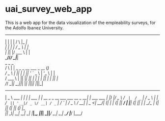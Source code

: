 # uai_survey_web_app

This is a web app for the data visualization of the empleability surveys, for the Adolfo Ibanez University.




  _   _    _     ___                                                                      
 | | | |  / \   |_ _|                                                                     
 | | | | / _ \   | |                                                                      
 | |_| |/ ___ \  | |                                                                      
  \___//_/   \_\|___|                                                                     
     _     _                           _                                                  
    / \   | | _   _  _ __ ___   _ __  (_)                                                 
   / _ \  | || | | || '_ ` _ \ | '_ \ | |                                                 
  / ___ \ | || |_| || | | | | || | | || |                                                 
 /_/   \_\|_| \__,_||_| |_| |_||_| |_||_|                                                 
  ____            _       _         _____                                   _             
 |  _ \  ___   __| |   __| |  ___  | ____| __ _  _ __  ___  ___   __ _   __| |  ___   ___ 
 | |_) |/ _ \ / _` |  / _` | / _ \ |  _|  / _` || '__|/ _ \/ __| / _` | / _` | / _ \ / __|
 |  _ <|  __/| (_| | | (_| ||  __/ | |___| (_| || |  |  __/\__ \| (_| || (_| || (_) |\__ \
 |_| \_\\___| \__,_|  \__,_| \___| |_____|\__, ||_|   \___||___/ \__,_| \__,_| \___/ |___/
                                          |___/                                           
